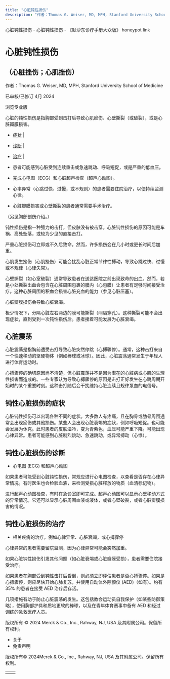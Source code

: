 ```yaml
---
title: "心脏钝性损伤"
description: "作者：Thomas G. Weiser, MD, MPH, Stanford University School of Medicine"
---
```


﻿心脏钝性损伤 \- 心脏钝性损伤 \- 《默沙东诊疗手册大众版》 honeypot link

# 心脏钝性损伤

## （心脏挫伤；心肌挫伤）

作者：Thomas G. Weiser, MD, MPH, Stanford University School of Medicine

已审核/已修订 4月 2024

浏览专业版

心脏的钝性损伤是指胸部受到击打后导致心肌瘀伤、心壁撕裂（或破裂），或是心脏瓣膜损害。

- [症状](#症状_v12777569_zh) \|
- [诊断](#诊断_v12777572_zh) \|
- [治疗](#治疗_v12777580_zh) \|

- 患者可能感到心脏受到连续重击或急速跳动、呼吸短促，或是严重的低血压。

- 完成心电图（ECG）和心脏超声检查（超声心动图）。

- 心率异常（心跳过快、过慢，或不规则）的患者需要住院治疗，以便持续监测心律。

- 心脏瓣膜损害或心壁撕裂的患者通常需要手术治疗。


（另见胸部创伤介绍。）

钝性损伤是指一种强力的击打，但皮肤没有被击穿。心脏钝性损伤的原因可能是车祸、高处坠落，或较为少见的直接击打。

严重心脏损伤可立即或不久后致命。然而，许多损伤会在几小时或更长时间后加重。

心肌发生挫伤（心肌挫伤）可能会扰乱心脏正常节律性搏动，导致心跳过快、过慢或不规律（心律失常）。

心壁撕裂（如心室破裂）通常导致患者在送达医院之前出现致命的出血。然而，若是小处撕裂出血会包含在心脏周围包裹的膜内（心包膜）让患者有足够时间接受治疗。这种心脏周围的积血会损害心脏充血的能力（参见心脏压塞）。

心脏瓣膜损伤会导致心脏衰竭。

极少情况下，分隔心脏左右两边的膜可能撕裂（间隔穿孔）。这种撕裂可能不会出现症状，直到受到一次钝性损伤后。患者接着可能发展为心脏衰竭。

## 心脏震荡

心脏震荡是指胸前遭受击打导致心脏突然停跳（心搏骤停）。通常，这种击打来自一个快速移动的坚硬物体（例如棒球或冰球）。因此，心脏震荡通常发生于年轻人进行体育运动时。

心搏骤停的确切原因尚不清楚，但心脏震荡并不是因为潜在的心脏病或心肌的生理性损害而造成的。一些专家认为导致心搏骤停的原因是击打正好发生在心跳周期开始时的某个重要时刻。这种击打随后会干扰维持心脏连续且规律泵血的电信号。

## 钝性心脏损伤的症状

心脏钝性损伤可以出现各种不同的症状。大多数人有疼痛，且在胸骨或肋骨周围通常会出现瘀伤或其他损伤。某些人会出现心脏衰竭的症状，例如呼吸短促。也可能会发展为休克。此时患者的皮肤湿冷，变为青紫色，血压可能严重下降。可能出现心律异常。患者可能感到心脏剧烈跳动、急速跳动，或异常搏动（心悸）。

## 钝性心脏损伤的诊断

- 心电图 (ECG) 和超声心动图


如果患者可能受到心脏钝性损伤，常规应进行心电图检查，以查看是否存在心律异常情况。有时医生也会检验血液，来检测受损心脏释放的物质（血清标记物）。

进行超声心动图检查，有时在急诊室即可完成。超声心动图可以显示心壁移动方式的异常情况。它还可以显示心脏周围血液或液体，或者心壁破裂，或者心脏瓣膜损害的情况。

## 钝性心脏损伤的治疗

- 相关疾病的治疗，例如心律异常、心脏衰竭，或心搏骤停


心律异常的患者需要留院监测，因为心律异常可能会突然加重。

如果心脏钝性损伤引发其他问题（如心脏衰竭或心脏瓣膜受损），患者需要住院接受治疗。

如果患者在胸部受到钝性击打后昏倒，则必须立即评估患者是否心搏骤停。如果是心搏骤停，则应尽快开始心肺复苏，并使用自动体外除颤仪 (AED)（如有）。约有 35% 的患者在接受 AED 治疗后存活。

几项措施有助于防止心脏震荡的发生。这包括教会运动员自我保护（如某些防御策略），使用胸部护具和质地更软的棒球，以及在青年体育赛事中备有 AED 和经过训练的急救医疗人员。



版权所有 © 2024
Merck & Co., Inc., Rahway, NJ, USA 及其附属公司。保留所有权利。

- 关于
- 免责声明

版权所有© 2024Merck & Co., Inc., Rahway, NJ, USA 及其附属公司。保留所有权利。

|     |     |
| --- | --- |
|  |  |